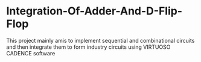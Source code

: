 # Integration-Of-Adder-And-D-Flip-Flop
This project mainly amis to implement sequential and combinational circuits and then integrate them to form industry circuits using VIRTUOSO CADENCE software
